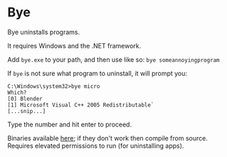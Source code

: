 # Bye

Bye uninstalls programs.

It requires Windows and the .NET framework. 

Add `bye.exe` to your path, and then use like so:
`bye someannoyingprogram`

If `bye` is not sure what program to uninstall, it will prompt you:

````
C:\Windows\system32>bye micro
Which?
[0] Blender
[1] Microsoft Visual C++ 2005 Redistributable`
[...snip...]
````

Type the number and hit enter to proceed.

Binaries available [here](https://github.com/cwaldren/Bye/releases/download/v0.1.0/Bye.zip); if they don't work then compile from source. Requires elevated permissions to run (for uninstalling apps).
